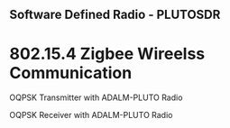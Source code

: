 ## Software Defined Radio - PLUTOSDR
# 802.15.4 Zigbee Wireelss Communication
OQPSK Transmitter with ADALM-PLUTO Radio

OQPSK Receiver with ADALM-PLUTO Radio
